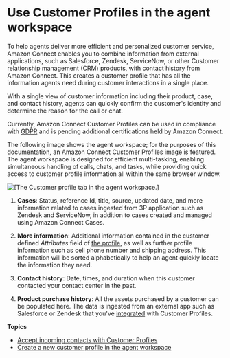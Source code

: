 # Use Customer Profiles in the agent workspace<a name="ag-cp"></a>

To help agents deliver more efficient and personalized customer service, Amazon Connect enables you to combine information from external applications, such as Salesforce, Zendesk, ServiceNow, or other Customer relationship management \(CRM\) products, with contact history from Amazon Connect\. This creates a customer profile that has all the information agents need during customer interactions in a single place\.

With a single view of customer information including their product, case, and contact history, agents can quickly confirm the customer's identity and determine the reason for the call or chat\.

Currently, Amazon Connect Customer Profiles can be used in compliance with [GDPR](http://aws.amazon.com/compliance/gdpr-center) and is pending additional certifications held by Amazon Connect\.

The following image shows the agent workspace; for the purposes of this documentation, an Amazon Connect Customer Profiles image is featured\. The agent workspace is designed for efficient multi\-tasking, enabling simultaneous handling of calls, chats, and tasks, while providing quick access to customer profile information all within the same browser window\.

![\[The Customer profile tab in the agent workspace.\]](http://docs.aws.amazon.com/connect/latest/adminguide/images/customer-profiles-concepts-intro3.png)

1. **Cases**: Status, reference Id, title, source, updated date, and more information related to cases ingested from 3P application such as Zendesk and ServiceNow, in addition to cases created and managed using Amazon Connect Cases\.

1. **More information**: Additional information contained in the customer defined *Attributes* field of [the profile](https://docs.aws.amazon.com/connect/latest/adminguide/standard-profile-definition.html), as well as further profile information such as cell phone number and shipping address\. This information will be sorted alphabetically to help an agent quickly locate the information they need\.

1. **Contact history**: Date, times, and duration when this customer contacted your contact center in the past\. 

1. **Product purchase history**: All the assets purchased by a customer can be populated here\. The data is ingested from an external app such as Salesforce or Zendesk that you've [integrated](integrate-external-apps-customer-profiles.md) with Customer Profiles\. 

**Topics**
+ [Accept incoming contacts with Customer Profiles](ag-cp-select.md)
+ [Create a new customer profile in the agent workspace](ag-cp-create.md)